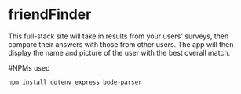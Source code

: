# friendFinder
This full-stack site will take in results from your users' surveys, then compare their answers with those from other users. The app will then display the name and picture of the user with the best overall match. 

#NPMs used
````
npm install dotenv express bode-parser

````